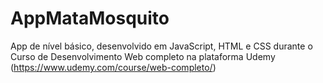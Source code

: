 # AppMataMosquito
App de nível básico, desenvolvido em JavaScript, HTML e CSS durante o Curso de Desenvolvimento Web completo na plataforma Udemy (https://www.udemy.com/course/web-completo/)

